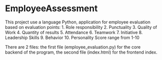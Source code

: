 # EmployeeAssessment
This project use a language Python, application for employee evaluation based on evaluation points: 1. Role responsibility 2. Punctuality 3. Quality of Work 4. Quantity of results 5. Attendance 6. Teamwork 7. Initiative 8. Leadership Skills 9. Behavior 10. Personality Score range from 1-10

There are 2 files: the first file (employee_evaluation.py) for the core backend of the program, the second file (index.html) for the frontend index.
